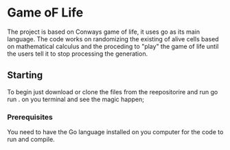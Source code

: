 # Game oF Life

The project is based on Conways game of life, it uses go as its main language. The code works on randomizing the existing of alive cells based on mathematical calculus and the proceding to "play" the game of life until the users tell it to stop processing the generation.

## Starting

To begin just download or clone the files from the reepositorire and run go run . on you terminal and see the magic happen;

### Prerequisites

You need to have the Go language installed on you computer for the code to run and compile.
